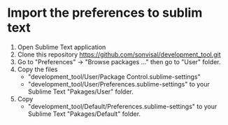 # Import the preferences to sublim text

1. Open Sublime Text application
2. Clone this repository https://github.com/sonvisal/development_tool.git
2. Go to "Preferences" -> "Browse packages ..." then go to "User" folder.
3. Copy the files
	* "development_tool/User/Package Control.sublime-settings"
	* "development_tool/User/Preferences.sublime-settings" 
	 to your Sublime Text "Pakages/User" folder.
4. Copy 
	*  "development_tool/Default/Preferences.sublime-settings"
	to your Sublime Text "Pakages/Default" folder.